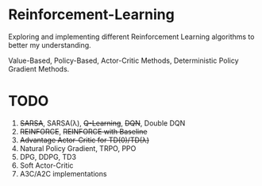 # Reinforcement-Learning
Exploring and implementing different Reinforcement Learning algorithms to better my understanding.

Value-Based, Policy-Based, Actor-Critic Methods, Deterministic Policy Gradient Methods.

# TODO
1. ~~SARSA~~, SARSA(λ), ~~Q-Learning~~, ~~DQN~~, Double DQN
2. ~~REINFORCE~~, ~~REINFORCE with Baseline~~
3. ~~Advantage Actor-Critic for TD(0)/TD(λ)~~
4. Natural Policy Gradient, TRPO, PPO
5. DPG, DDPG, TD3
6. Soft Actor-Critic
7. A3C/A2C implementations
